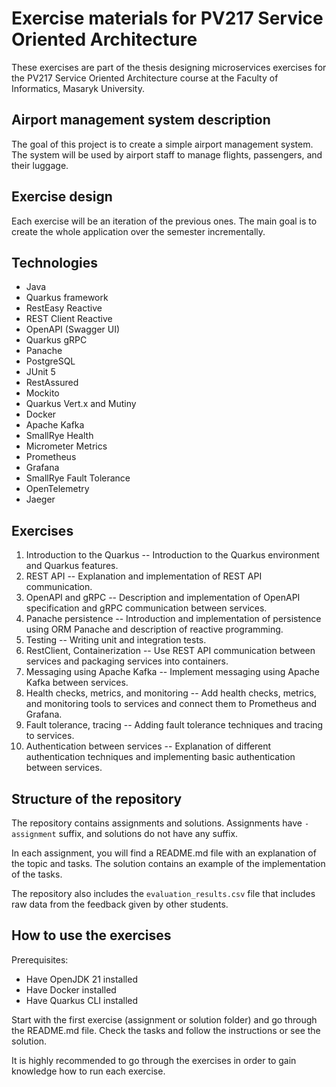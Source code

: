 # Exercise materials for PV217 Service Oriented Architecture

These exercises are part of the thesis designing microservices exercises for the PV217 Service Oriented Architecture course at the Faculty of Informatics, Masaryk University.

## Airport management system description

The goal of this project is to create a simple airport management system. The system will be used by airport staff to manage flights, passengers, and their luggage.

## Exercise design

Each exercise will be an iteration of the previous ones. The main goal is to create the whole application over the semester incrementally.

## Technologies

- Java
- Quarkus framework
- RestEasy Reactive
- REST Client Reactive
- OpenAPI (Swagger UI)
- Quarkus gRPC
- Panache
- PostgreSQL
- JUnit 5
- RestAssured
- Mockito
- Quarkus Vert.x and Mutiny
- Docker
- Apache Kafka
- SmallRye Health
- Micrometer Metrics
- Prometheus
- Grafana
- SmallRye Fault Tolerance
- OpenTelemetry
- Jaeger


## Exercises

1.  Introduction to the Quarkus -- Introduction to the Quarkus environment and Quarkus features.
2.  REST API -- Explanation and implementation of REST API communication.
3.  OpenAPI and gRPC -- Description and implementation of OpenAPI specification and gRPC communication between services.
4.  Panache persistence -- Introduction and implementation of persistence using ORM Panache and description of reactive programming.
5.  Testing -- Writing unit and integration tests.
6.  RestClient, Containerization -- Use REST API communication between services and packaging services into containers.
7.  Messaging using Apache Kafka -- Implement messaging using Apache Kafka between services.
8.  Health checks, metrics, and monitoring -- Add health checks, metrics, and monitoring tools to services and connect them to Prometheus and Grafana.
9.  Fault tolerance, tracing -- Adding fault tolerance techniques and tracing to services.
10. Authentication between services -- Explanation of different authentication techniques and implementing basic authentication between services.

## Structure of the repository

The repository contains assignments and solutions. Assignments have `-assignment` suffix, and solutions do not have any suffix.

In each assignment, you will find a README.md file with an explanation of the topic and tasks. The solution contains an example of the implementation of the tasks.

The repository also includes the `evaluation_results.csv` file that includes raw data from the feedback given by other students.

## How to use the exercises

Prerequisites:
- Have OpenJDK 21 installed
- Have Docker installed
- Have Quarkus CLI installed

Start with the first exercise (assignment or solution folder) and go through the README.md file. Check the tasks and follow the instructions or see the solution.

It is highly recommended to go through the exercises in order to gain knowledge how to run each exercise.
